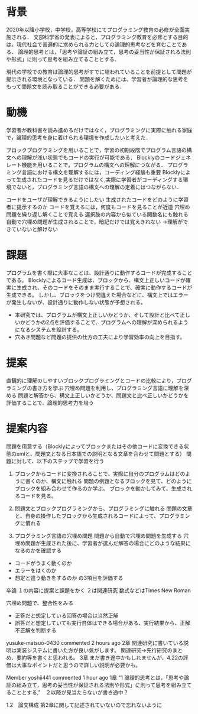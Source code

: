 # 背景
2020年以降小学校，中学校，高等学校にてプログラミング教育の必修が全面実施される．
文部科学省の発表によると，プログラミング教育を必修とする目的は，現代社会で普遍的に求められる力としての論理的思考などを育むことである．
論理的思考とは，「思考や論証の組み立て，思考の妥当性が保証される法則や形式」に則って思考を組み立てることとする．

現代の学校での教育は論理的思考がすでに培われていることを前提として問題が提示される環境となっている．
問題を解くためには、学習者が論理的な思考をもって問題文を読み取ることができる必要がある．



# 動機
学習者が教科書を読み進めるだけではなく，プログラミングに実際に触れる家庭で，論理的思考を身に着けられる環境を作成したいと考えた．

ブロックプログラミングを用いることで，学習の初期段階でプログラム言語の構文への理解が浅い状態でもコードの実行が可能である．
Blocklyのコードジェネレート機能を用いることで，プログラムの構文への理解につながる．
プログラミング言語における構文を理解するには，コーディング経験も重要
Blocklyによって生成されたコードを見るだけではなく,実際に学習者がコーディングする環境でないと，プログラミング言語の構文への理解の定着にはつながらない．

コードをユーザが理解できるようにしたい
生成されたコードをどのように学習者に提示するのか
コードを覚えるには，何度もコードを見ることが近道
穴埋め問題を繰り返し解くことで覚える
選択肢の内容から似ている関数名にも触れる
自動で穴埋め問題が生成されることで，暗記だけでは覚えきれない
→理解ができていないと解けない

# 課題
プログラムを書く際に大事なことは、設計通りに動作するコードが完成することである。
Blocklyによるコード生成は、ブロックから、構文上正しいコードが確実に生成され、そのコードをそのまま実行することで、確実に動作するコードが生成できる。
しかし、ブロックをつけ間違えた場合などに、構文上ではエラーが発生しないが、設計通りに動作しない状態が予想される。
- 本研究では、プログラムが構文上正しいかどうか、そして設計と比べて正しいかどうかの2点を評価することで、プログラムへの理解が深められるようになるシステムを設計する。
- 穴あき問題など問題の提供の仕方の工夫により学習効率の向上を目指す。

# 提案
直観的に理解のしやすいブロックプログラミングとコードの比較により，プログラミングの書き方を学ぶ
穴埋め問題を利用し，プログラミング言語に理解を深める
問題と解答から、構文上正しいかどうか、問題文と比べ正しいかどうかを評価することで、論理的思考力を培う

# 提案内容
問題を用意する（Blocklyによってブロックまたはその他コードに変換できる状態のxmlと、問題文となる日本語での説明となる文章を合わせて問題とする）
問題に対して、以下のステップで学習を行う

1. ブロックからコードに変換されることで、実際に自分のプログラムはどのように書くのか、構文に触れる
問題の例題となるブロックを見て、どのようにブロックを組み合わせて作るのか学ぶ。
ブロックを動かしてみて、生成されるコードを見る。

2. 問題文とブロックプログラミングから、プログラミングに触れる
問題の文章と、自身の操作したブロックから生成されるコードによって、プログラミングに慣れる

3. プログラミング言語の穴埋め問題
問題から自動で穴埋め問題を生成する
穴埋め問題が生成された後に、学習者が選んだ解答の場合にどのような結果になるのかを確認する

- コードがうまく動くのか
- エラーをはくのか
- 想定と違う動きをするのか
の3項目を評価する



卒論
１の内容に提案と課題をかく
２は関連研究
数式などはTimes New Roman


穴埋め問題で、整合性をみる
- 正答だと想定している回答の場合は当然正解
- 誤答だと想定していても実行自体はできる場合がある、実行結果から、正解不正解を判断する


yusuke-matsuo-0430 commented 2 hours ago
2章
関連研究に書いている説明は実装システムに書いた方が良い気がします。
関連研究→先行研究のまとめ、要約等を書くと思われる。
3章
まだ書き途中かもしれませんが、4.22の評価は大事なポイントだと思うので詳しい説明が必要かも。


 
Member
yoshii441 commented 1 hour ago
1章
"1 論理的思考とは，「思考や論証の組み立て，思考の妥当性が保証される法則や形式」に則って思考を組み立てることとする,"　２以降が見当たらないが書き途中？

1.2　論文構成
第2章に関して記述されていないので忘れないように

